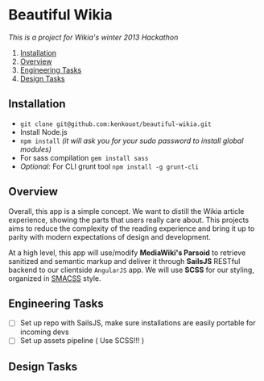 Beautiful Wikia
===============

*This is a project for Wikia's winter 2013 Hackathon*

1. [Installation](#installation)
2. [Overview](#overview)
3. [Engineering Tasks](#engineering-tasks)
4. [Design Tasks](#design-tasks)

## Installation
* `git clone git@github.com:kenkouot/beautiful-wikia.git`
* Install Node.js
* `npm install` *(it will ask you for your sudo password to install global modules)*
* For sass compilation `gem install sass`
* *Optional:* For CLI grunt tool `npm install -g grunt-cli`

## Overview
Overall, this app is a simple concept. We want to distill the Wikia article experience, showing the parts that users really care about. This projects aims to reduce the complexity of the reading experience and bring it up to parity with modern expectations of design and development.

At a high level, this app will use/modify **MediaWiki's Parsoid** to retrieve sanitized and semantic markup and deliver it through **SailsJS** RESTful backend to our clientside `AngularJS` app. We will use **SCSS** for our styling, organized in [SMACSS](http://http://smacss.com/) style.

## Engineering Tasks
* [ ] Set up repo with SailsJS, make sure installations are easily portable for incoming devs
* [ ] Set up assets pipeline ( Use SCSS!!! )

## Design Tasks
